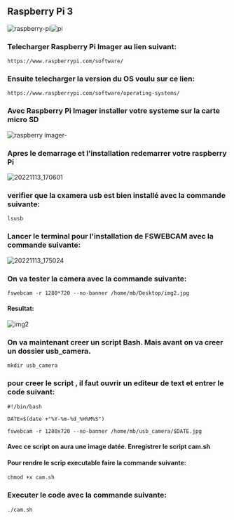 ## Raspberry Pi 3
![raspberry-pi](https://user-images.githubusercontent.com/94937166/201797873-60729e0b-8216-4cc5-9c27-5c739f70e668.jpg)![pi](https://user-images.githubusercontent.com/94937166/201799744-9e9f9912-854b-4ebe-8ff3-5aa4cf9142b6.jpg)

### Telecharger Raspberry Pi Imager au lien suivant:
```
https://www.raspberrypi.com/software/
```
### Ensuite telecharger la version du OS voulu sur ce lien:
```
https://www.raspberrypi.com/software/operating-systems/
```
### Avec Raspberry Pi Imager installer votre systeme sur la carte micro SD

![raspberry imager-](https://user-images.githubusercontent.com/94937166/201798922-fcd07dc3-8e36-4488-bf0f-b6a7610868c4.jpg)

### Apres le demarrage et l'installation redemarrer votre raspberry Pi
![20221113_170601](https://user-images.githubusercontent.com/94937166/201800605-1b71da08-59c0-4b0c-8b96-835b406cf625.jpg)
### verifier que la cxamera usb est bien installé avec la commande suivante:
```
lsusb
```
### Lancer le terminal pour l'installation de FSWEBCAM avec la commande suivante:

![20221113_175024](https://user-images.githubusercontent.com/94937166/201801252-dcf56b0b-b594-44c4-bd70-36b3553eae4a.jpg)

### On va tester la camera avec la commande suivante:
```
fswebcam -r 1280*720 --no-banner /home/mb/Desktop/img2.jpg
```
#### Resultat:
![img2](https://user-images.githubusercontent.com/94937166/201802182-568cf39e-1808-4237-83b9-253cb7de0e13.jpg)
### On va maintenant creer un script Bash. Mais avant on va creer un dossier usb_camera.
```
mkdir usb_camera
```
### pour creer le script , il faut ouvrir un editeur de text et entrer le code suivant:
```
#!/bin/bash

DATE=$(date +"%Y-%m-%d_%H%M%S")

fswebcam -r 1280x720 --no-banner /home/mb/usb_camera/$DATE.jpg
```
#### Avec ce script on aura une image datée. Enregistrer le script cam.sh 
#### Pour rendre le scrip executable faire la commande suivante:
```
chmod +x cam.sh
```
### Executer le code avec la commande suivante:
```
./cam.sh
```
